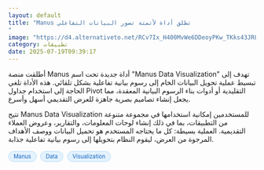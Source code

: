 ```yaml
---
layout: default
title: "Manus تطلق أداة لأتمتة تصور البيانات التفاعلي
"
image: "https://d4.alternativeto.net/RCv7Ix_H400MvWe6DDeoyPKw_TKks43JRLpAyOUSeqk/rs:fill:1520:760:0/g:ce:0:0/YWJzOi8vZGlzdC9jb250ZW50LzE3NTI4NTAzODg0MTgucG5n.png"
category: تطبيقات
date: 2025-07-19T09:39:17
---
```


أطلقت منصة Manus أداة جديدة تحت اسم "Manus Data Visualization" تهدف إلى تبسيط عملية تحويل البيانات الخام إلى رسوم بيانية تفاعلية بشكل تلقائي. هذه الأداة تلغي الحاجة إلى استخدام جداول Pivot التقليدية أو أدوات بناء الرسوم البيانية المعقدة، مما يجعل إنشاء تصاميم بصرية جاهزة للعرض التقديمي أسهل وأسرع.

تتيح Manus Data Visualization للمستخدمين إمكانية استخدامها في مجموعة متنوعة من التطبيقات، بما في ذلك إنشاء لوحات المعلومات، والتقارير، وعروض العملاء التقديمية. العملية بسيطة: كل ما يحتاجه المستخدم هو تحميل البيانات ووصف الأهداف المرجوة من العرض، ليقوم النظام بتحويلها إلى رسوم بيانية تفاعلية جذابة.

<div style="margin-top:2px; margin-bottom:2px;"><a href="https://bidjadraft.github.io/?query=Manus" style="background:#e3f2fd; color:#1565c0; font-size:80%; border-radius:12px; padding:3px 10px; margin:2px 4px 2px 0; display:inline-block; border:1px solid #bbdefb; text-decoration:none;">Manus</a> <a href="https://bidjadraft.github.io/?query=Data" style="background:#e3f2fd; color:#1565c0; font-size:80%; border-radius:12px; padding:3px 10px; margin:2px 4px 2px 0; display:inline-block; border:1px solid #bbdefb; text-decoration:none;">Data</a> <a href="https://bidjadraft.github.io/?query=Visualization" style="background:#e3f2fd; color:#1565c0; font-size:80%; border-radius:12px; padding:3px 10px; margin:2px 4px 2px 0; display:inline-block; border:1px solid #bbdefb; text-decoration:none;">Visualization</a></div><br><br>
